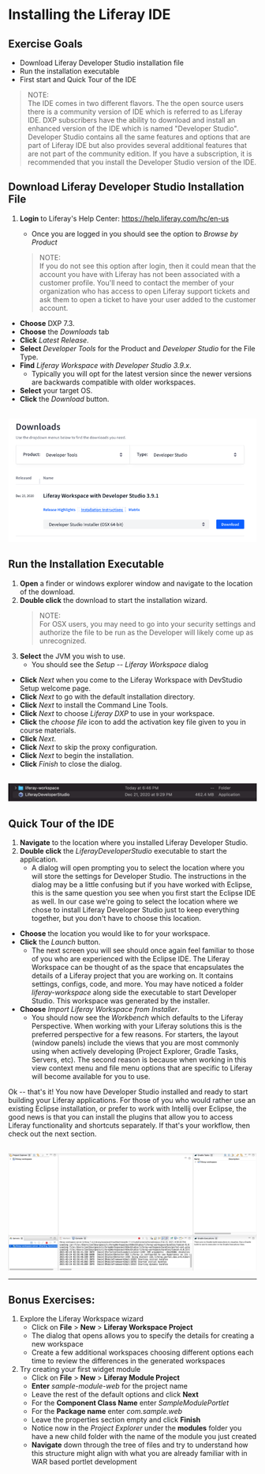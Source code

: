 # Installing the Liferay IDE

<div class="ahead">

## Exercise Goals

- Download Liferay Developer Studio installation file
- Run the installation executable 
- First start and Quick Tour of the IDE

</div>

> NOTE: <br />
> The IDE comes in two different flavors. The the open source users there is a community version of IDE which is referred to as 
Liferay IDE. DXP subscribers have the ability to download and install an enhanced version of the IDE which is named 
"Developer Studio". Developer Studio contains all the same features and options that are part of Liferay IDE but also provides
several additional features that are not part of the community edition. If you have a subscription, it is recommended that you 
install the Developer Studio version of the IDE.  

<div class="page"></div>

## Download Liferay Developer Studio Installation File
1. **Login** to Liferay's Help Center:  https://help.liferay.com/hc/en-us
    * Once you are logged in you should see the option to *Browse by Product*

    > NOTE: <br/>
    If you do not see this option after login, then it could mean that the account you have with Liferay has not been
    associated with a customer profile. You'll need to contact the member of your organization who has access to open
    Liferay support tickets and ask them to open a ticket to have your user added to the customer account.

* **Choose** DXP 7.3.
* **Choose** the _Downloads_ tab
* **Click** _Latest Release_.
* **Select** _Developer Tools_ for the Product and _Developer Studio_ for the File Type.
* **Find** _Liferay Workspace with Developer Studio 3.9.x_.
    * Typically you will opt for the latest version since the newer versions are backwards compatible with older workspaces.
* **Select** your target OS.
* **Click** the _Download_ button.

<br />

<img src="images/download_liferay_studio.png" />

## Run the Installation Executable
1. **Open** a finder or windows explorer window and navigate to the location of the download.
2. **Double click** the download to start the installation wizard.
    > NOTE: <br />
    For OSX users, you may need to go into your security settings and authorize the file to be run as the Developer will likely
    come up as unrecognized.
3. **Select** the JVM you wish to use.
    * You should see the _Setup -- Liferay Workspace_ dialog
* **Click** _Next_ when you come to the Liferay Workspace with DevStudio Setup welcome page.
* **Click** _Next_ to go with the default installation directory.
* **Click** _Next_ to install the Command Line Tools.
* **Click** _Next_ to choose _Liferay DXP_ to use in your workspace.
* **Click** the _choose file_ icon to add the activation key file given to you in course materials.
* **Click** _Next_.
* **Click** _Next_ to skip the proxy configuration.
* **Click** _Next_ to begin the installation.
* **Click** _Finish_ to close the dialog.

<br />

<img src="images/dev_studio_installed.png" />

<div class="page"></div>

## Quick Tour of the IDE
1. **Navigate** to the location where you installed Liferay Developer Studio.
2. **Double click** the _LiferayDeveloperStudio_ executable to start the application. 
    * A dialog will open prompting you to select the location where you will store the settings for Developer Studio. The instructions in the dialog may be a little confusing but if you have worked with Eclipse, this is the same question you see when you first start the Eclipse IDE as well. In our case we're going to select the location where we chose to install Liferay Developer Studio just to keep everything together, but you don't have to choose this location.
* **Choose** the location you would like to for your workspace.
* **Click** the _Launch_ button.
    * The next screen you will see should once again feel familiar to those of you who are experienced with the Eclipse IDE. The Liferay Workspace can be thought of as the space that encapsulates the details of a Liferay project that you are working on. It contains settings, configs, code, and more. You may have noticed a folder *liferay-workspace* along side the executable to start Developer Studio. This workspace was generated by the installer.
* **Choose** _Import Liferay Workspace from Installer_.
    * You should now see the *Workbench* which defaults to the Liferay Perspective. When working with your Liferay solutions this is the preferred perspective for a few reasons. For starters, the layout (window panels) include the views that you are most commonly using when actively developing (Project Explorer, Gradle Tasks, Servers, etc). The second reason is because when working in this view context menu and file menu options that are specific to Liferay will become available for you to use.     
    
Ok -- that's it! You now have Developer Studio installed and ready to start building your Liferay 
applications. For those of you who would rather use an existing Eclipse installation, or prefer to work with
Intellij over Eclipse, the good news is that you can install the plugins that allow you to access Liferay
functionality and shortcuts separately. If that's your workflow, then check out the next section.
    

<br />

<img src="images/workspace_dev_studio.png" />

<br />

---

## Bonus Exercises:
1. Explore the Liferay Workspace wizard 
    * Click on **File** > **New** > **Liferay Workspace Project**
    * The dialog that opens allows you to specify the details for creating a new workspace
    * Create a few additional workspaces choosing different options each time to review the differences in the generated workspaces
2. Try creating your first widget module
    * Click on **File** > **New** > **Liferay Module Project**
    * **Enter** *sample-module-web* for the project name
    * Leave the rest of the default options and click **Next**
    * For the **Component Class Name** enter *SampleModulePortlet*
    * For the **Package name** enter *com.sample.web*
    * Leave the properties section empty and click **Finish**
    * Notice now in the *Project Explorer* under the **modules** folder you have a new child folder with the
      name of the module you just created
    * **Navigate** down through the tree of files and try to understand how this structure might align with what you
      are already familiar with in WAR based portlet development
    
    
    
    
    